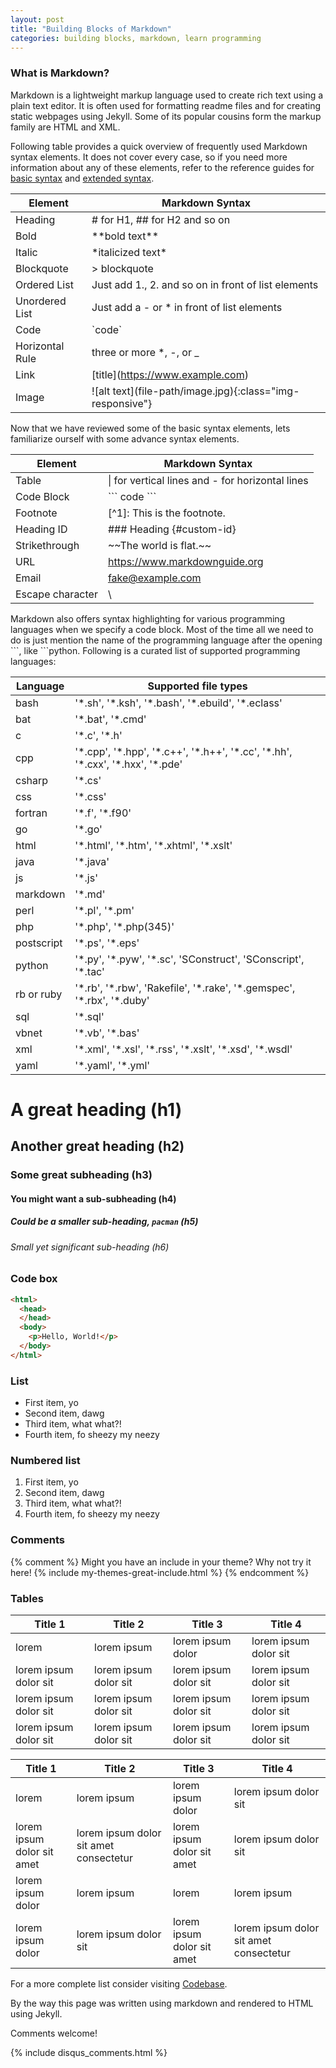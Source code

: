 ```yaml
---
layout: post
title: "Building Blocks of Markdown"
categories: building blocks, markdown, learn programming
---
```

### What is Markdown?

Markdown is a lightweight markup language used to create rich text using a plain text editor. It is often used for formatting readme files and for creating static webpages using Jekyll. Some of its popular cousins form the markup family are HTML and XML. 

Following table provides a quick overview of frequently used Markdown syntax elements. It does not cover every case, so if you need more information about any of these elements, refer to the reference guides for [basic syntax](https://www.markdownguide.org/basic-syntax) and [extended syntax](https://www.markdownguide.org/extended-syntax).

| Element | Markdown Syntax |
| - | - |
| Heading | \# for H1, \#\# for H2 and so on |
| Bold | \*\*bold text\*\* | 
| Italic | \*italicized text\* |
| Blockquote | \> blockquote | 
| Ordered List | Just add 1., 2. and so on in front of list elements |
| Unordered List | Just add a \- or \* in front of list elements | 
| Code | \`code` |
| Horizontal Rule | three or more \*, \-, or \_ | 
| Link | \[title]\(https://www.example.com) |
| Image | \!\[alt text]\(file-path/image.jpg)\{:class="img-responsive"} | 

Now that we have reviewed some of the basic syntax elements, lets familiarize ourself with some advance syntax elements.

| Element | Markdown Syntax |
| - | - |
| Table | \| for vertical lines and - for horizontal lines |
| Code Block | \`\`\` code \`\`\` | 
| Footnote |  [^1]: This is the footnote. |
| Heading ID | \#\#\# Heading \{\#custom-id} | 
| Strikethrough | \~\~The world is flat.\~\~ |
| URL | <https://www.markdownguide.org> |
| Email | <fake@example.com> |
| Escape character | \\ |

Markdown also offers syntax highlighting for various programming languages when we specify a code block. Most of the time all we need to do is just mention the name of the programming language after the opening \`\`\`, like \`\`\`python. Following is a curated list of supported programming languages:

| Language | Supported file types |
| - | - |
| bash | '\*.sh', '\*.ksh', '\*.bash', '\*.ebuild', '\*.eclass' |
| bat | '\*.bat', '\*.cmd' |
| c | '\*.c', '\*.h' |
| cpp | '\*.cpp', '\*.hpp', '\*.c++', '\*.h++', '\*.cc', '\*.hh', '\*.cxx', '\*.hxx', '\*.pde' |
| csharp | '\*.cs' |
| css | '\*.css' |
| fortran | '\*.f', '\*.f90' |
| go | '\*.go' |
| html | '\*.html', '\*.htm', '\*.xhtml', '\*.xslt' |
| java | '\*.java' |
| js | '\*.js' |
| markdown | '\*.md' |
| perl | '\*.pl', '\*.pm' |
| php | '\*.php', '\*.php(345)' |
| postscript | '\*.ps', '\*.eps' |
| python | '\*.py', '\*.pyw', '\*.sc', 'SConstruct', 'SConscript', '\*.tac' |
| rb or ruby | '\*.rb', '\*.rbw', 'Rakefile', '\*.rake', '\*.gemspec', '\*.rbx', '\*.duby' |
| sql | '\*.sql' |
| vbnet | '\*.vb', '\*.bas' |
| xml | '\*.xml', '\*.xsl', '\*.rss', '\*.xslt', '\*.xsd', '\*.wsdl' |
| yaml | '\*.yaml', '\*.yml' |



# A great heading (h1)
## Another great heading (h2)
### Some great subheading (h3)
#### You might want a sub-subheading (h4)
##### Could be a smaller sub-heading, `pacman` (h5)
###### Small yet significant sub-heading  (h6)


### Code box

```html
<html>
  <head>
  </head>
  <body>
    <p>Hello, World!</p>
  </body>
</html>
```


### List

- First item, yo
- Second item, dawg
- Third item, what what?!
- Fourth item, fo sheezy my neezy


### Numbered list

1. First item, yo
2. Second item, dawg
3. Third item, what what?!
4. Fourth item, fo sheezy my neezy

### Comments

{% comment %}
Might you have an include in your theme? Why not try it here!
{% include my-themes-great-include.html %}
{% endcomment %}


### Tables

Title 1               | Title 2               | Title 3               | Title 4
--------------------- | --------------------- | --------------------- | ---------------------
lorem                 | lorem ipsum           | lorem ipsum dolor     | lorem ipsum dolor sit
lorem ipsum dolor sit | lorem ipsum dolor sit | lorem ipsum dolor sit | lorem ipsum dolor sit
lorem ipsum dolor sit | lorem ipsum dolor sit | lorem ipsum dolor sit | lorem ipsum dolor sit
lorem ipsum dolor sit | lorem ipsum dolor sit | lorem ipsum dolor sit | lorem ipsum dolor sit


Title 1 | Title 2 | Title 3 | Title 4
--- | --- | --- | ---
lorem | lorem ipsum | lorem ipsum dolor | lorem ipsum dolor sit
lorem ipsum dolor sit amet | lorem ipsum dolor sit amet consectetur | lorem ipsum dolor sit amet | lorem ipsum dolor sit
lorem ipsum dolor | lorem ipsum | lorem | lorem ipsum
lorem ipsum dolor | lorem ipsum dolor sit | lorem ipsum dolor sit amet | lorem ipsum dolor sit amet consectetur


For a more complete list consider visiting [Codebase](https://support.codebasehq.com/articles/tips-tricks/syntax-highlighting-in-markdown).

By the way this page was written using markdown and rendered to HTML using Jekyll. 

Comments welcome!

{% include disqus_comments.html %}
